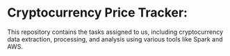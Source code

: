 # Cryptocurrency Price Tracker:
This repository contains the tasks assigned to us, including cryptocurrency data extraction, processing, and analysis using various tools like Spark and AWS.

